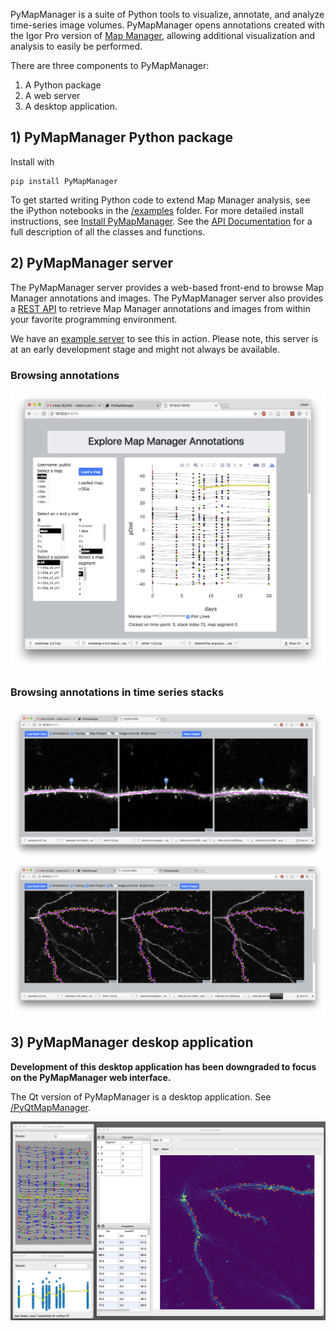 PyMapManager is a suite of Python tools to visualize, annotate, and analyze time-series image volumes. PyMapManager opens annotations created with the Igor Pro version of [Map Manager][1], allowing additional visualization and analysis to easily be performed.

There are three components to PyMapManager:

1. A Python package
2. A web server
3. A desktop application.

## 1) PyMapManager Python package

Install with

	pip install PyMapManager
	
To get started writing Python code to extend Map Manager analysis, see the iPython notebooks in the [/examples][5] folder. For more detailed install instructions, see [Install PyMapManager](install-pymapmanager). See the [API Documentation][2] for a full description of all the classes and functions.

## 2) PyMapManager server
 
The PyMapManager server provides a web-based front-end to browse Map Manager annotations and images. The PyMapManager server also provides a [REST API][6] to retrieve Map Manager annotations and images from within your favorite programming environment.

We have an [example server][client/server] to see this in action. Please note, this server is at an early development stage and might not always be available. 

### Browsing annotations

<IMG SRC="mmserver_purejs.png">

### Browsing annotations in time series stacks

<IMG SRC="mmserver_leaflet.png">
<IMG SRC="mmserver_leaflet2.png">
 
 
## 3) PyMapManager deskop application
 
**Development of this desktop application has been downgraded to focus on the PyMapManager web interface.**

The Qt version of PyMapManager is a desktop application. See [/PyQtMapManager][4]. 
 
<IMG SRC="pyMapManager_v2.png">
 
[1]: http://mapmanager.github.io
[2]: http://pymapmanager.readthedocs.io/en/latest/
[3]: install-client-server
[4]: https://github.com/cudmore/PyMapManager/tree/master/PyQtMapManager
[5]: https://github.com/cudmore/PyMapManager/tree/master/examples
[6]: rest-api
[client/server]: http://cudmore.duckdns.org